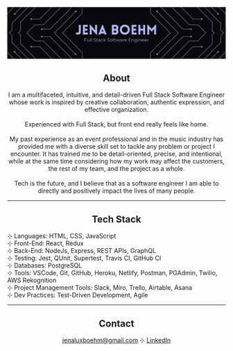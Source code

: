 <img src='FSSE Purple Header.png' alt='Jena Boehm - Full Stack Software Engineer' />

## <div align='center'>About</div>

<p align='center'>I am a multifaceted, intuitive, and detail-driven Full Stack Software Engineer <br/>whose work is inspired by creative collaboration, authentic expression, and effective organization.<br/>
<br/>
Experienced with Full Stack, but front end really feels like home.<br/>
<br/>
My past experience as an event professional and in the music industry has provided me with a diverse skill set to tackle any problem or project I encounter. It has trained me to be detail-oriented, precise, and intentional, while at the same time considering how my work may affect the customers, the rest of my team, and the project as a whole. <br/>
<br/>
Tech is the future, and I believe that as a software engineer I am able to directly and positively impact the lives of many people.</p>

---

## <div align='center'>Tech Stack</div>
⊹ Languages: HTML, CSS, JavaScript<br/>
⊹ Front-End: React, Redux<br/>
⊹ Back-End: NodeJs, Express, REST APIs, GraphQL<br/>
⊹ Testing: Jest, QUnit, Supertest, Travis CI, GitHub CI<br/>
⊹ Databases: PostgreSQL<br/>
⊹ Tools: VSCode, Git, GitHub, Heroku, Netlify, Postman, PGAdmin, Twilio, AWS Rekognition<br/>
⊹ Project Management Tools: Slack, Miro, Trello, Airtable, Asana<br/>
⊹ Dev Practices: Test-Driven Development, Agile<br/>

---

## <div align='center'>Contact</div>
<div align='center'><a href='mailto:jenaluxboehm@gmail.com'>jenaluxboehm@gmail.com</a> ⊹ <a href='https://www.linkedin.com/in/jenaluxboehm/'>LinkedIn</a></div>
